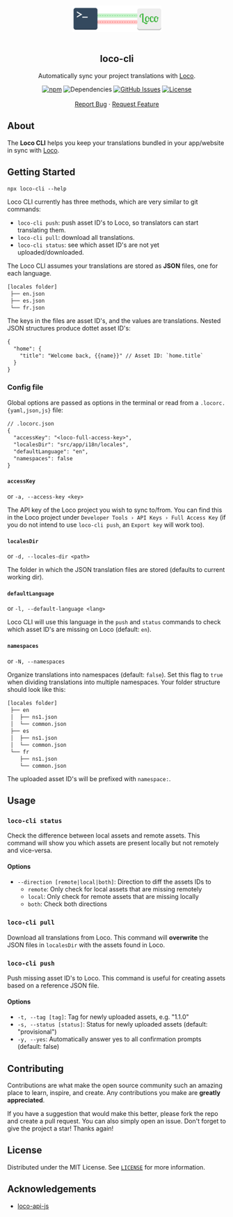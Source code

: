<div align="center">
  <img src="logo.svg" height="60">
  <br />
  <br />
  <h2 align="center">loco-cli</h2>
  <p align="center">

Automatically sync your project translations with [Loco](https://localise.biz).

[![npm](https://img.shields.io/npm/v/loco-cli)](https://www.npmjs.com/package/loco-cli)
![Dependencies](https://img.shields.io/librariesio/release/npm/loco-cli)
[![GitHub Issues](https://img.shields.io/github/issues/robrechtme/loco-cli.svg)](https://github.com/robrechtme/loco-cli/issues)
[![License](https://img.shields.io/badge/license-MIT-blue.svg)](https://opensource.org/licenses/MIT)
<br />
<br />
<a href="https://github.com/robrechtme/loco-cli/issues">Report Bug</a>
·
<a href="https://github.com/robrechtme/loco-cli/issues">Request Feature</a>

  </p>
</div>

## About

The **Loco CLI** helps you keep your translations bundled in your app/website in sync with [Loco](https://localise.biz).

## Getting Started

```
npx loco-cli --help
```

Loco CLI currently has three methods, which are very similar to git commands:

- `loco-cli push`: push asset ID's to Loco, so translators can start translating them.
- `loco-cli pull`: download all translations.
- `loco-cli status`: see which asset ID's are not yet uploaded/downloaded.

The Loco CLI assumes your translations are stored as **JSON** files, one for each language.

```
[locales folder]
 ├── en.json
 ├── es.json
 └── fr.json
```

The keys in the files are asset ID's, and the values are translations. Nested JSON structures produce dottet asset ID's:

```jsonc
{
  "home": {
    "title": "Welcome back, {{name}}" // Asset ID: `home.title`
  }
}
```

### Config file

Global options are passed as options in the terminal or read from a `.locorc.{yaml,json,js}` file:

```jsonc
// .locorc.json
{
  "accessKey": "<loco-full-access-key>",
  "localesDir": "src/app/i18n/locales",
  "defaultLanguage": "en",
  "namespaces": false
}
```

#### `accessKey`

or `-a, --access-key <key>`

The API key of the Loco project you wish to sync to/from. You can find this in the Loco project under `Developer Tools › API Keys › Full Access Key` (if you do not intend to use `loco-cli push`, an `Export key` will work too).

#### `localesDir`

or `-d, --locales-dir <path>`

The folder in which the JSON translation files are stored (defaults to current working dir).

#### `defaultLanguage`

or `-l, --default-language <lang>`

Loco CLI will use this language in the `push` and `status` commands to check which asset ID's are missing on Loco (default: `en`).

#### `namespaces`

or `-N, --namespaces`

Organize translations into namespaces (default: `false`). Set this flag to `true` when dividing translations into multiple namespaces. Your folder structure should look like this:

```
[locales folder]
 ├── en
 │  ├── ns1.json
 │  └── common.json
 ├── es
 │  ├── ns1.json
 │  └── common.json
 └── fr
    ├── ns1.json
    └── common.json
```

The uploaded asset ID's will be prefixed with `namespace:`.

## Usage

### `loco-cli status`

Check the difference between local assets and remote assets. This command will show you which assets are present locally but not remotely and vice-versa.

#### Options

- `--direction [remote|local|both]`: Direction to diff the assets IDs to
  - `remote`: Only check for local assets that are missing remotely
  - `local`: Only check for remote assets that are missing locally
  - `both`: Check both directions

### `loco-cli pull`

Download all translations from Loco. This command will **overwrite** the JSON files in `localesDir` with the assets found in Loco.

### `loco-cli push`

Push missing asset ID's to Loco. This command is useful for creating assets based on a reference JSON file.

#### Options

- `-t, --tag [tag]`: Tag for newly uploaded assets, e.g. "1.1.0"
- `-s, --status [status]`: Status for newly uploaded assets (default: "provisional")
- `-y, --yes`: Automatically answer yes to all confirmation prompts (default: false)

## Contributing

Contributions are what make the open source community such an amazing place to learn, inspire, and create. Any contributions you make are **greatly appreciated**.

If you have a suggestion that would make this better, please fork the repo and create a pull request. You can also simply open an issue.
Don't forget to give the project a star! Thanks again!

## License

Distributed under the MIT License. See [`LICENSE`](./LICENSE) for more information.

## Acknowledgements

- [loco-api-js](https://github.com/thibmaek/loco-api-js)
